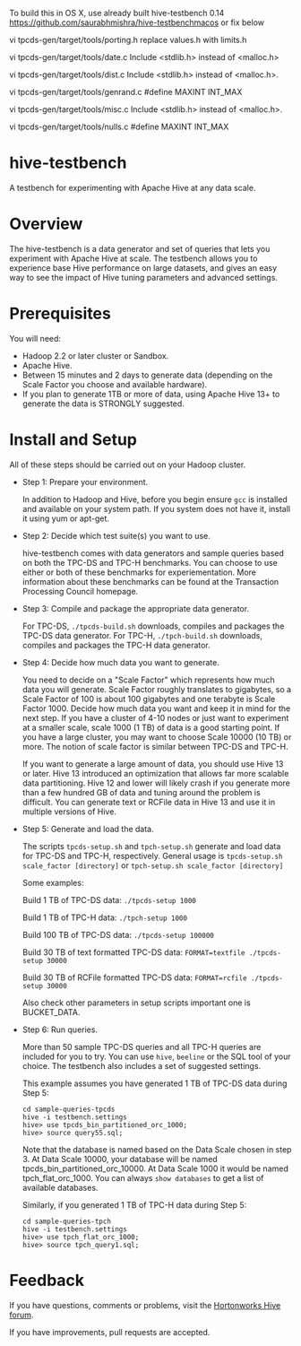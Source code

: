 To build this in OS X, use already built hive-testbench 0.14 https://github.com/saurabhmishra/hive-testbenchmacos
or fix below

vi tpcds-gen/target/tools/porting.h
replace values.h with limits.h

vi tpcds-gen/target/tools/date.c
Include <stdlib.h> instead of <malloc.h>

vi tpcds-gen/target/tools/dist.c
Include <stdlib.h> instead of <malloc.h>.

vi tpcds-gen/target/tools/genrand.c
#define MAXINT INT_MAX

vi tpcds-gen/target/tools/misc.c
Include <stdlib.h> instead of <malloc.h>.

vi tpcds-gen/target/tools/nulls.c
#define MAXINT INT_MAX

hive-testbench
==============

A testbench for experimenting with Apache Hive at any data scale.

Overview
========

The hive-testbench is a data generator and set of queries that lets you experiment with Apache Hive at scale. The testbench allows you to experience base Hive performance on large datasets, and gives an easy way to see the impact of Hive tuning parameters and advanced settings.

Prerequisites
=============

You will need:
* Hadoop 2.2 or later cluster or Sandbox.
* Apache Hive.
* Between 15 minutes and 2 days to generate data (depending on the Scale Factor you choose and available hardware).
* If you plan to generate 1TB or more of data, using Apache Hive 13+ to generate the data is STRONGLY suggested.

Install and Setup
=================

All of these steps should be carried out on your Hadoop cluster.

- Step 1: Prepare your environment.

  In addition to Hadoop and Hive, before you begin ensure ```gcc``` is installed and available on your system path. If you system does not have it, install it using yum or apt-get.

- Step 2: Decide which test suite(s) you want to use.

  hive-testbench comes with data generators and sample queries based on both the TPC-DS and TPC-H benchmarks. You can choose to use either or both of these benchmarks for experiementation. More information about these benchmarks can be found at the Transaction Processing Council homepage.

- Step 3: Compile and package the appropriate data generator.

  For TPC-DS, ```./tpcds-build.sh``` downloads, compiles and packages the TPC-DS data generator.
  For TPC-H, ```./tpch-build.sh``` downloads, compiles and packages the TPC-H data generator.

- Step 4: Decide how much data you want to generate.

  You need to decide on a "Scale Factor" which represents how much data you will generate. Scale Factor roughly translates to gigabytes, so a Scale Factor of 100 is about 100 gigabytes and one terabyte is Scale Factor 1000. Decide how much data you want and keep it in mind for the next step. If you have a cluster of 4-10 nodes or just want to experiment at a smaller scale, scale 1000 (1 TB) of data is a good starting point. If you have a large cluster, you may want to choose Scale 10000 (10 TB) or more. The notion of scale factor is similar between TPC-DS and TPC-H.

  If you want to generate a large amount of data, you should use Hive 13 or later. Hive 13 introduced an optimization that allows far more scalable data partitioning. Hive 12 and lower will likely crash if you generate more than a few hundred GB of data and tuning around the problem is difficult. You can generate text or RCFile data in Hive 13 and use it in multiple versions of Hive.

- Step 5: Generate and load the data.

  The scripts ```tpcds-setup.sh``` and ```tpch-setup.sh``` generate and load data for TPC-DS and TPC-H, respectively. General usage is ```tpcds-setup.sh scale_factor [directory]``` or ```tpch-setup.sh scale_factor [directory]```

  Some examples:

  Build 1 TB of TPC-DS data: ```./tpcds-setup 1000```

  Build 1 TB of TPC-H data: ```./tpch-setup 1000```

  Build 100 TB of TPC-DS data: ```./tpcds-setup 100000```

  Build 30 TB of text formatted TPC-DS data: ```FORMAT=textfile ./tpcds-setup 30000```

  Build 30 TB of RCFile formatted TPC-DS data: ```FORMAT=rcfile ./tpcds-setup 30000```
  
  Also check other parameters in setup scripts important one is BUCKET_DATA.

- Step 6: Run queries.

  More than 50 sample TPC-DS queries and all TPC-H queries are included for you to try. You can use ```hive```, ```beeline``` or the SQL tool of your choice. The testbench also includes a set of suggested settings.

  This example assumes you have generated 1 TB of TPC-DS data during Step 5:

  	```
  	cd sample-queries-tpcds
  	hive -i testbench.settings
  	hive> use tpcds_bin_partitioned_orc_1000;
  	hive> source query55.sql;
  	```

  Note that the database is named based on the Data Scale chosen in step 3. At Data Scale 10000, your database will be named tpcds_bin_partitioned_orc_10000. At Data Scale 1000 it would be named tpch_flat_orc_1000. You can always ```show databases``` to get a list of available databases.

  Similarly, if you generated 1 TB of TPC-H data during Step 5:

  	```
  	cd sample-queries-tpch
  	hive -i testbench.settings
  	hive> use tpch_flat_orc_1000;
  	hive> source tpch_query1.sql;
  	```

Feedback
========

If you have questions, comments or problems, visit the [Hortonworks Hive forum](http://hortonworks.com/community/forums/forum/hive/).

If you have improvements, pull requests are accepted.
